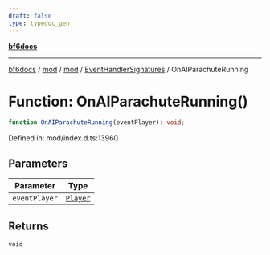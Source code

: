 ```yaml
---
draft: false
type: typedoc_gen
---
```


[**bf6docs**](../../../../_index.md)

***

[bf6docs](../../../../_index.md) / [mod](../../../_index.md) / [mod](../../_index.md) / [EventHandlerSignatures](../_index.md) / OnAIParachuteRunning

# Function: OnAIParachuteRunning()

```ts
function OnAIParachuteRunning(eventPlayer): void;
```

Defined in: mod/index.d.ts:13960

## Parameters

| Parameter | Type |
| ------ | ------ |
| `eventPlayer` | [`Player`](../../Player/_index.md) |

## Returns

`void`
